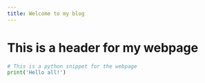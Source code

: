 ```yaml
---
title: Welcome to my blog
---
```


# This is a header for my webpage

```python
# This is a python snippet for the webpage
print('Hello all!')
```
